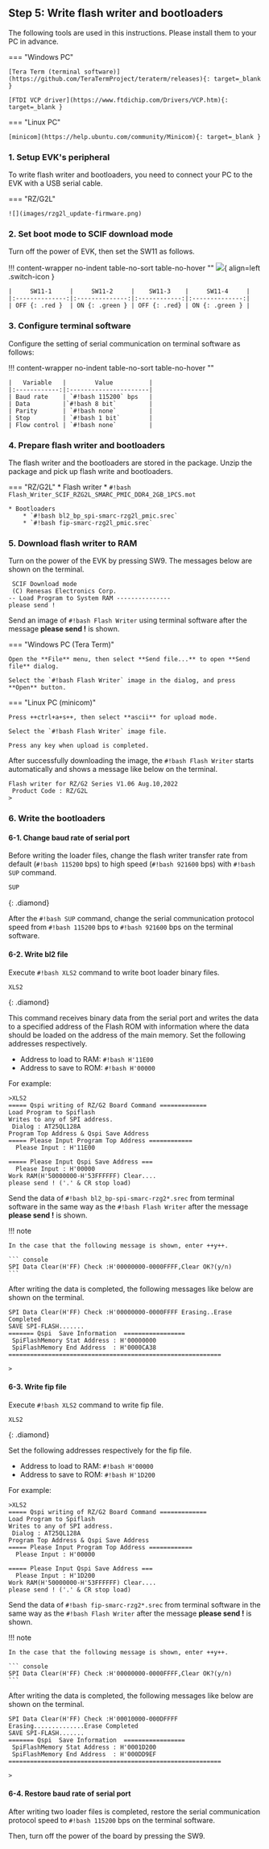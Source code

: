 ## Step 5: Write flash writer and bootloaders

The following tools are used in this instructions. Please install them to your PC in advance.

=== "Windows PC"

    [Tera Term (terminal software)](https://github.com/TeraTermProject/teraterm/releases){: target=_blank }

    [FTDI VCP driver](https://www.ftdichip.com/Drivers/VCP.htm){: target=_blank }

=== "Linux PC"

    [minicom](https://help.ubuntu.com/community/Minicom){: target=_blank }


### 1. Setup EVK's peripheral

To write flash writer and bootloaders, you need to connect your PC to the EVK with a USB serial cable.

=== "RZ/G2L"

    ![](images/rzg2l_update-firmware.png)

### 2. Set boot mode to SCIF download mode

Turn off the power of EVK, then set the SW11 as follows.

!!! content-wrapper no-indent table-no-sort table-no-hover ""
    ![](images/smarc-carrier-board-SW11_SCIF.png){ align=left .switch-icon }

    |     SW11-1     |     SW11-2     |    SW11-3    |     SW11-4     |   
    |:--------------:|:--------------:|:------------:|:--------------:|
    | OFF {: .red }  | ON {: .green } | OFF {: .red} | ON {: .green } |


### 3. Configure terminal software

Configure the setting of serial communication on terminal software as follows:

!!! content-wrapper no-indent table-no-sort table-no-hover ""

    |   Variable   |        Value          |
    |:------------:|:----------------------|
    | Baud rate    | `#!bash 115200` bps   |
    | Data         |`#!bash 8 bit`         |
    | Parity       | `#!bash none`         |
    | Stop         | `#!bash 1 bit`        |
    | Flow control | `#!bash none`         |

### 4. Prepare flash writer and bootloaders

The flash writer and the bootloaders are stored in the package.
Unzip the package and pick up flash write and bootloaders.

=== "RZ/G2L"
    * Flash writer
        * `#!bash Flash_Writer_SCIF_RZG2L_SMARC_PMIC_DDR4_2GB_1PCS.mot`

    * Bootloaders
        * `#!bash bl2_bp_spi-smarc-rzg2l_pmic.srec`
        * `#!bash fip-smarc-rzg2l_pmic.srec`


### 5. Download flash writer to RAM

Turn on the power of the EVK by pressing SW9. The messages below are shown on the terminal.

``` console
 SCIF Download mode
 (C) Renesas Electronics Corp.
-- Load Program to System RAM ---------------
please send !
```

Send an image of `#!bash Flash Writer` using terminal software after the message **please send !** is shown.

=== "Windows PC (Tera Term)"

    Open the **File** menu, then select **Send file...** to open **Send file** dialog.

    Select the `#!bash Flash Writer` image in the dialog, and press **Open** button.

=== "Linux PC (minicom)"

    Press ++ctrl+a+s++, then select **ascii** for upload mode.

    Select the `#!bash Flash Writer` image file.

    Press any key when upload is completed.

After successfully downloading the image, the `#!bash Flash Writer` starts automatically and shows a message like below on the terminal.

``` console
Flash writer for RZ/G2 Series V1.06 Aug.10,2022                                                    
 Product Code : RZ/G2L
>
```

### 6. Write the bootloaders

#### 6-1. Change baud rate of serial port

Before writing the loader files, change the flash writer transfer rate from default (`#!bash 115200` bps) to high speed (`#!bash 921600` bps) with `#!bash SUP` command.

```bash
SUP
```
{: .diamond}

After the `#!bash SUP` command, change the serial communication protocol speed from `#!bash 115200` bps to `#!bash 921600` bps on the terminal software.

#### 6-2. Write bl2 file

Execute `#!bash XLS2` command to write boot loader binary files.

```bash
XLS2
```
{: .diamond}

This command receives binary data from the serial port and writes the data to a specified address of the Flash ROM with information where the data should be loaded on the address of the main memory.
Set the following addresses respectively.

* Address to load to RAM: `#!bash H'11E00`
* Address to save to ROM: `#!bash H'00000`

For example:

``` console
>XLS2                                                                                              
===== Qspi writing of RZ/G2 Board Command =============                                            
Load Program to Spiflash                                                                           
Writes to any of SPI address.                                                                      
 Dialog : AT25QL128A                                                                               
Program Top Address & Qspi Save Address                                                            
===== Please Input Program Top Address ============                                                
  Please Input : H'11E00                                                                           

===== Please Input Qspi Save Address ===                                                           
  Please Input : H'00000                                                                           
Work RAM(H'50000000-H'53FFFFFF) Clear....                                                          
please send ! ('.' & CR stop load)
```

Send the data of `#!bash bl2_bp-spi-smarc-rzg2*.srec` from terminal software in the same way as the `#!bash Flash Writer` after the message **please send !** is shown.

!!! note

    In the case that the following message is shown, enter ++y++.

    ``` console
    SPI Data Clear(H'FF) Check :H'00000000-0000FFFF,Clear OK?(y/n)
    ```

After writing the data is completed, the following messages like below are shown on the terminal.

``` console
SPI Data Clear(H'FF) Check :H'00000000-0000FFFF Erasing..Erase Completed
SAVE SPI-FLASH.......
======= Qspi  Save Information  =================
 SpiFlashMemory Stat Address : H'00000000
 SpiFlashMemory End Address  : H'0000CA38
===========================================================

>
```

#### 6-3. Write fip file

Execute `#!bash XLS2` command to write fip file.

```bash
XLS2
```
{: .diamond}

Set the following addresses respectively for the fip file.

* Address to load to RAM: `#!bash H'00000`
* Address to save to ROM: `#!bash H'1D200`

For example:

``` console
>XLS2
===== Qspi writing of RZ/G2 Board Command =============
Load Program to Spiflash
Writes to any of SPI address.
 Dialog : AT25QL128A
Program Top Address & Qspi Save Address
===== Please Input Program Top Address ============
  Please Input : H'00000

===== Please Input Qspi Save Address ===
  Please Input : H'1D200
Work RAM(H'50000000-H'53FFFFFF) Clear....
please send ! ('.' & CR stop load)
```

Send the data of `#!bash fip-smarc-rzg2*.srec` from terminal software in the same way as the `#!bash Flash Writer` after the message **please send !** is shown.

!!! note

    In the case that the following message is shown, enter ++y++.

    ``` console
    SPI Data Clear(H'FF) Check :H'00000000-0000FFFF,Clear OK?(y/n)
    ```

After writing the data is completed, the following messages like below are shown on the terminal.

``` console
SPI Data Clear(H'FF) Check :H'00010000-000DFFFF Erasing..............Erase Completed
SAVE SPI-FLASH.......
======= Qspi  Save Information  =================
 SpiFlashMemory Stat Address : H'0001D200
 SpiFlashMemory End Address  : H'000DD9EF
===========================================================

>
```

#### 6-4. Restore baud rate of serial port

After writing two loader files is completed, restore the serial communication protocol speed to `#!bash 115200` bps on the terminal software.

Then, turn off the power of the board by pressing the SW9.
